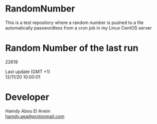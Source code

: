 # RandomNumber    
This is a test repository where a random number is pushed to a file automatically passwordless from a cron job in my Linux CentOS server    
# Random Number of the last run   
22619
      
Last update (GMT +1)    
12/11/20 10:00:01
# Developer    
Hamdy Abou El Anein   
hamdy.aea@protonmail.com
